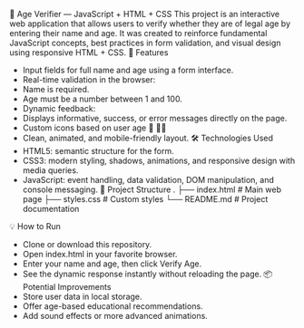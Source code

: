 🧠 Age Verifier — JavaScript + HTML + CSS
This project is an interactive web application that allows users to verify whether they are of legal age by entering their name and age. It was created to reinforce fundamental JavaScript concepts, best practices in form validation, and visual design using responsive HTML + CSS.
🚀 Features
- Input fields for full name and age using a form interface.
- Real-time validation in the browser:
- Name is required.
- Age must be a number between 1 and 100.
- Dynamic feedback:
- Displays informative, success, or error messages directly on the page.
- Custom icons based on user age 👶 👨‍💻
- Clean, animated, and mobile-friendly layout.
🛠️ Technologies Used
- HTML5: semantic structure for the form.
- CSS3: modern styling, shadows, animations, and responsive design with media queries.
- JavaScript: event handling, data validation, DOM manipulation, and console messaging.
🎯 Project Structure
.
├── index.html       # Main web page
├── styles.css       # Custom styles
└── README.md        # Project documentation


💡 How to Run
- Clone or download this repository.
- Open index.html in your favorite browser.
- Enter your name and age, then click Verify Age.
- See the dynamic response instantly without reloading the page.
📦 Potential Improvements
- Store user data in local storage.
- Offer age-based educational recommendations.
- Add sound effects or more advanced animations.


